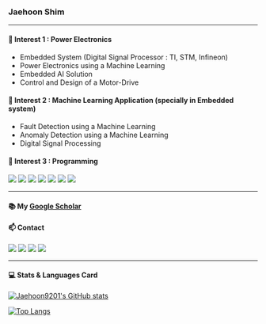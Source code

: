 ### Jaehoon Shim
-----------------

#### 🌱 Interest 1 : Power Electronics
  * Embedded System (Digital Signal Processor : TI, STM, Infineon)
  * Power Electronics using a Machine Learning
  * Embedded AI Solution
  * Control and Design of a Motor-Drive
  
#### 🌱 Interest 2 : Machine Learning Application (specially in Embedded system)
  * Fault Detection using a Machine Learning
  * Anomaly Detection using a Machine Learning
  * Digital Signal Processing
        
#### 🌱 Interest 3 : Programming
<img src="https://img.shields.io/badge/Python-3776AB?style=for-the-badge&logo=python&logoColor=white" />  <img src="https://img.shields.io/badge/C-00599C?style=for-the-badge&logo=c&logoColor=white" />  <img src="https://img.shields.io/badge/Java-ED8B00?style=for-the-badge&logo=java&logoColor=white" />  <img src="https://img.shields.io/badge/Keras-D00000?style=for-the-badge&logo=Keras&logoColor=white" />  <img src="https://img.shields.io/badge/PyTorch-EE4C2C?style=for-the-badge&logo=PyTorch&logoColor=white" />  <img src="https://img.shields.io/badge/Apache_Kafka-231F20?style=for-the-badge&logo=apache-kafka&logoColor=white"/>  <img src="https://img.shields.io/badge/Grafana-F2F4F9?style=for-the-badge&logo=grafana&logoColor=orange&labelColor=F2F4F9" /> 

-----------------


#### :books: My [Google Scholar](https://scholar.google.com/citations?hl=ko&user=FwoMgvkAAAAJ)

#### 📫 Contact
 [<img src="https://img.shields.io/badge/Gmail-D14836?style=for-the-badge&logo=gmail&logoColor=white" />](mailto:jaehoon9201@snu.ac.kr)
 [<img src="https://img.shields.io/badge/GitHub-100000?style=for-the-badge&logo=github&logoColor=white" />](https://jaehoon9201.github.io/)
 [<img src="https://img.shields.io/badge/Instagram-E4405F?style=for-the-badge&logo=instagram&logoColor=white" />](https://instagram.com/jaehoon_shim_)
 [<img src="https://img.shields.io/badge/LinkedIn-0077B5?style=for-the-badge&logo=linkedin&logoColor=white" />](https://www.linkedin.com/in/jaehoon-shim-08aa83223/)

-----------------


#### 💻 Stats & Languages Card
[![Jaehoon9201's GitHub stats](https://github-readme-stats.vercel.app/api?username=Jaehoon9201)](https://github.com/anuraghazra/github-readme-stats)

[![Top Langs](https://github-readme-stats.vercel.app/api/top-langs/?username=Jaehoon9201&layout=compact)](https://github.com/anuraghazra/github-readme-stats)
